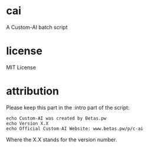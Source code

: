# cai
A Custom-AI batch script

# license
MIT License

# attribution
Please keep this part in the :intro part of the script:
```
echo Custom-AI was created by Betas.pw
echo Version X.X
echo Official Custom-AI Website: www.betas.pw/p/c-ai
```
Where the X.X stands for the version number.
